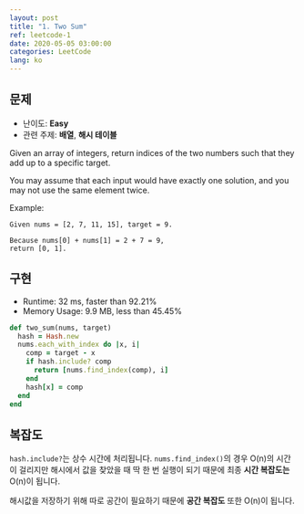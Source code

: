 ```yaml
---
layout: post
title: "1. Two Sum"
ref: leetcode-1
date: 2020-05-05 03:00:00
categories: LeetCode
lang: ko
---
```


## 문제
- 난이도: **Easy**
- 관련 주제: **배열**, **해시 테이블**

Given an array of integers, return indices of the two numbers such that they add up to a specific target.

You may assume that each input would have exactly one solution, and you may not use the same element twice.

Example:
```
Given nums = [2, 7, 11, 15], target = 9.

Because nums[0] + nums[1] = 2 + 7 = 9, 
return [0, 1].
```

<div class="divider"></div>

## 구현

- Runtime: 32 ms, faster than 92.21%
- Memory Usage: 9.9 MB, less than 45.45%

```rb
def two_sum(nums, target)
  hash = Hash.new
  nums.each_with_index do |x, i|
    comp = target - x
    if hash.include? comp
      return [nums.find_index(comp), i]
    end
    hash[x] = comp
  end
end
```

<div class="divider"></div>

## 복잡도
`hash.include?`는 상수 시간에 처리됩니다. `nums.find_index()`의 경우 O(n)의 시간이 걸리지만 해시에서 값을 찾았을 때 딱 한 번 실행이 되기 때문에 최종 **시간 복잡도는** O(n)이 됩니다.

해시값을 저장하기 위해 따로 공간이 필요하기 때문에 **공간 복잡도** 또한 O(n)이 됩니다.
